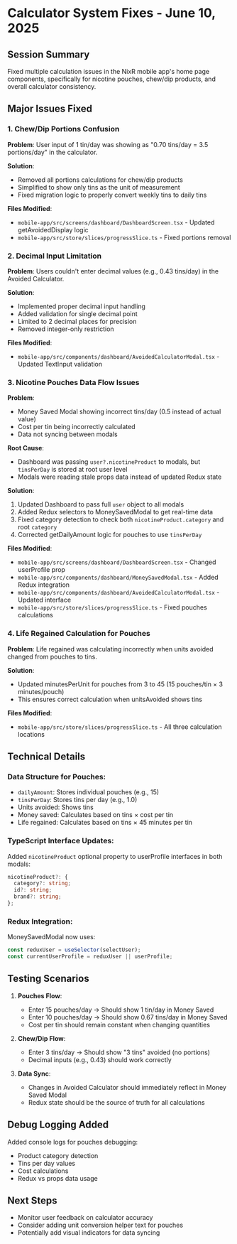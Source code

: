 # Calculator System Fixes - June 10, 2025

## Session Summary
Fixed multiple calculation issues in the NixR mobile app's home page components, specifically for nicotine pouches, chew/dip products, and overall calculator consistency.

## Major Issues Fixed

### 1. Chew/Dip Portions Confusion
**Problem**: User input of 1 tin/day was showing as "0.70 tins/day = 3.5 portions/day" in the calculator.

**Solution**: 
- Removed all portions calculations for chew/dip products
- Simplified to show only tins as the unit of measurement
- Fixed migration logic to properly convert weekly tins to daily tins

**Files Modified**:
- `mobile-app/src/screens/dashboard/DashboardScreen.tsx` - Updated getAvoidedDisplay logic
- `mobile-app/src/store/slices/progressSlice.ts` - Fixed portions removal

### 2. Decimal Input Limitation
**Problem**: Users couldn't enter decimal values (e.g., 0.43 tins/day) in the Avoided Calculator.

**Solution**: 
- Implemented proper decimal input handling
- Added validation for single decimal point
- Limited to 2 decimal places for precision
- Removed integer-only restriction

**Files Modified**:
- `mobile-app/src/components/dashboard/AvoidedCalculatorModal.tsx` - Updated TextInput validation

### 3. Nicotine Pouches Data Flow Issues
**Problem**: 
- Money Saved Modal showing incorrect tins/day (0.5 instead of actual value)
- Cost per tin being incorrectly calculated
- Data not syncing between modals

**Root Cause**: 
- Dashboard was passing `user?.nicotineProduct` to modals, but `tinsPerDay` is stored at root user level
- Modals were reading stale props data instead of updated Redux state

**Solution**:
1. Updated Dashboard to pass full `user` object to all modals
2. Added Redux selectors to MoneySavedModal to get real-time data
3. Fixed category detection to check both `nicotineProduct.category` and root `category`
4. Corrected getDailyAmount logic for pouches to use `tinsPerDay`

**Files Modified**:
- `mobile-app/src/screens/dashboard/DashboardScreen.tsx` - Changed userProfile prop
- `mobile-app/src/components/dashboard/MoneySavedModal.tsx` - Added Redux integration
- `mobile-app/src/components/dashboard/AvoidedCalculatorModal.tsx` - Updated interface
- `mobile-app/src/store/slices/progressSlice.ts` - Fixed pouches calculations

### 4. Life Regained Calculation for Pouches
**Problem**: Life regained was calculating incorrectly when units avoided changed from pouches to tins.

**Solution**: 
- Updated minutesPerUnit for pouches from 3 to 45 (15 pouches/tin × 3 minutes/pouch)
- This ensures correct calculation when unitsAvoided shows tins

**Files Modified**:
- `mobile-app/src/store/slices/progressSlice.ts` - All three calculation locations

## Technical Details

### Data Structure for Pouches:
- `dailyAmount`: Stores individual pouches (e.g., 15)
- `tinsPerDay`: Stores tins per day (e.g., 1.0)
- Units avoided: Shows tins
- Money saved: Calculates based on tins × cost per tin
- Life regained: Calculates based on tins × 45 minutes per tin

### TypeScript Interface Updates:
Added `nicotineProduct` optional property to userProfile interfaces in both modals:
```typescript
nicotineProduct?: {
  category?: string;
  id?: string;
  brand?: string;
};
```

### Redux Integration:
MoneySavedModal now uses:
```typescript
const reduxUser = useSelector(selectUser);
const currentUserProfile = reduxUser || userProfile;
```

## Testing Scenarios

1. **Pouches Flow**:
   - Enter 15 pouches/day → Should show 1 tin/day in Money Saved
   - Enter 10 pouches/day → Should show 0.67 tins/day in Money Saved
   - Cost per tin should remain constant when changing quantities

2. **Chew/Dip Flow**:
   - Enter 3 tins/day → Should show "3 tins" avoided (no portions)
   - Decimal inputs (e.g., 0.43) should work correctly

3. **Data Sync**:
   - Changes in Avoided Calculator should immediately reflect in Money Saved Modal
   - Redux state should be the source of truth for all calculations

## Debug Logging Added
Added console logs for pouches debugging:
- Product category detection
- Tins per day values
- Cost calculations
- Redux vs props data usage

## Next Steps
- Monitor user feedback on calculator accuracy
- Consider adding unit conversion helper text for pouches
- Potentially add visual indicators for data syncing 